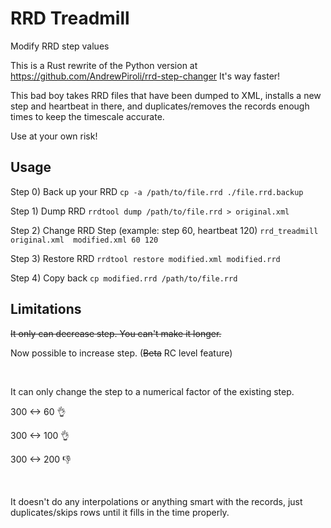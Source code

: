 # RRD Treadmill
 Modify RRD step values
 
 This is a Rust rewrite of the Python version at https://github.com/AndrewPiroli/rrd-step-changer
 It's way faster!


This bad boy takes RRD files that have been dumped to XML, installs a new step and heartbeat in there, and duplicates/removes the records enough times to keep the timescale accurate.

Use at your own risk!

## Usage

Step 0) Back up your RRD
  `cp -a /path/to/file.rrd ./file.rrd.backup`

Step 1) Dump RRD
  `rrdtool dump /path/to/file.rrd > original.xml`
  
Step 2) Change RRD Step (example: step 60, heartbeat 120)
  `rrd_treadmill original.xml  modified.xml 60 120`

Step 3) Restore RRD
  `rrdtool restore modified.xml modified.rrd`
  
Step 4) Copy back
    `cp modified.rrd /path/to/file.rrd`


## Limitations

~~It only can decrease step. You can't make it longer.~~

Now possible to increase step. (~~Beta~~ RC level feature)

&nbsp;

It can only change the step to a numerical factor of the existing step. 

300 <-> 60 :ok_hand: 

300 <-> 100 :ok_hand:

300 <-> 200 :-1:



&nbsp;

It doesn't do any interpolations or anything smart with the records, just duplicates/skips rows until it fills in the time properly.
